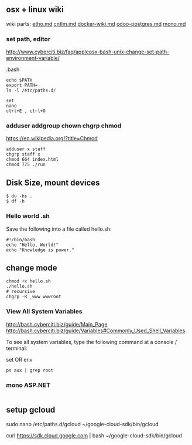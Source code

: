 ## osx + linux wiki

wiki parts:
[etho.md](etho.md)
[cntlm.md](cntlm.md)
[docker-wiki.md](docker-wiki.md)
[odoo-postgres.md](odoo-postgres.md)
[mono.md](mono.md)

### set path, editor

http://www.cyberciti.biz/faq/appleosx-bash-unix-change-set-path-environment-variable/

.bash
```
echo $PATH
export PATH=
ls -l /etc/paths.d/

set
nano  
ctrl+E , ctrl+O
```

### adduser addgroup chown chgrp chmod
https://en.wikipedia.org/?title=Chmod

```
adduser x staff
chgrp staff x
chmod 664 index.html
chmod 775 ./run
```

## Disk Size, mount devices

```
$ du -hs .
$ df -h
```

### Hello world .sh
Save the following into a file called hello.sh:

```
#!/bin/bash
echo "Hello, World!" 
echo "Knowledge is power."
```

## change mode

```
chmod +x hello.sh
./hello.sh
# recursive
chgrp -R _www wwwroot
```

### View All System Variables

http://bash.cyberciti.biz/guide/Main_Page
http://bash.cyberciti.biz/guide/Variables#Commonly_Used_Shell_Variables

To see all system variables, type the following command at a console / terminal:

set
OR
env

```
ps aux | grep root
```

### mono ASP.NET

```sudo xsp4 --port 80 --root ~/public_html
```
## setup gcloud

sudo nano /etc/paths.d/gcloud
~/google-cloud-sdk/bin/gcloud

curl https://sdk.cloud.google.com | bash
~/google-cloud-sdk/bin/gcloud

